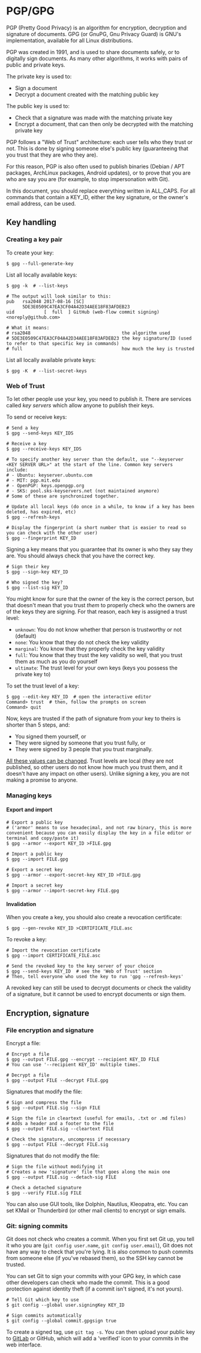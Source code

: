 # PGP/GPG

PGP (Pretty Good Privacy) is an algorithm for encryption, decryption and signature of documents. GPG (or GnuPG, Gnu Privacy Guard) is GNU's implementation, available for all Linux distributions.

PGP was created in 1991, and is used to share documents safely, or to digitally sign documents. As many other algorithms, it works with pairs of public and private keys.

The private key is used to:

- Sign a document
- Decrypt a document created with the matching public key

The public key is used to:

- Check that a signature was made with the matching private key
- Encrypt a document, that can then only be decrypted with the matching private key

PGP follows a "Web of Trust" architecture: each user tells who they trust or not. This is done by signing someone else's public key (guaranteeing that you trust that they are who they are).

For this reason, PGP is also often used to publish binaries (Debian / APT packages, ArchLinux packages, Android updates), or to prove that you are who are say you are (for example, to stop impersonation with Git).

In this document, you should replace everything written in ALL_CAPS. For all commands that contain a KEY_ID, either the key signature, or the owner's email address, can be used.

## Key handling

### Creating a key pair

To create your key:

```shell
$ gpg --full-generate-key
```

List all locally available keys:

```shell
$ gpg -k  # --list-keys

# The output will look similar to this:
pub   rsa2048 2017-08-16 [SC]
      5DE3E0509C47EA3CF04A42D34AEE18F83AFDEB23
uid           [  full  ] GitHub (web-flow commit signing) <noreply@github.com>

# What it means:
# rsa2048                                  the algorithm used
# 5DE3E0509C47EA3CF04A42D34AEE18F83AFDEB23 the key signature/ID (used to refer to that specific key in commands)
# full                                     how much the key is trusted
```

List all locally available private keys:

```shell
$ gpg -K  # --list-secret-keys
```

### Web of Trust

To let other people use your key, you need to publish it. There are services called _key servers_ which allow anyone to publish their keys.

To send or receive keys:

```shell
# Send a key
$ gpg --send-keys KEY_IDS

# Receive a key
$ gpg --receive-keys KEY_IDS

# To specify another key server than the default, use "--keyserver <KEY SERVER URL>" at the start of the line. Common key servers include:
# - Ubuntu: keyserver.ubuntu.com
# - MIT: pgp.mit.edu
# - OpenPGP: keys.openpgp.org
# - SKS: pool.sks-keyservers.net (not maintained anymore)
# Some of these are synchronized together.

# Update all local keys (do once in a while, to know if a key has been deleted, has expired, etc)
$ gpg --refresh-keys

# Display the fingerprint (a short number that is easier to read so you can check with the other user)
$ gpg --fingerprint KEY_ID
```

Signing a key means that you guarantee that its owner is who they say they are. You should always check that you have the correct key.

```shell
# Sign their key
$ gpg --sign-key KEY_ID

# Who signed the key?
$ gpg --list-sig KEY_ID
```

You might know for sure that the owner of the key is the correct person, but that doesn't mean that you trust _them_ to properly check who the owners are of the keys they are signing. For that reason, each key is assigned a trust level:

- `unknown`: You do not know whether that person is trustworthy or not (default)
- `none`: You know that they do not check the key validity
- `marginal`: You know that they properly check the key validity
- `full`: You know that they trust the key validity so well, that you trust them as much as you do yourself
- `ultimate`: The trust level for your own keys (keys you possess the private key to)

To set the trust level of a key:

```shell
$ gpg --edit-key KEY_ID  # open the interactive editor
Command> trust  # then, follow the prompts on screen
Command> quit
```

Now, keys are trusted if the path of signature from your key to theirs is shorter than 5 steps, and:

- You signed them yourself, or
- They were signed by someone that you trust fully, or
- They were signed by 3 people that you trust marginally.

[All these values can be changed](https://www.gnupg.org/gph/en/manual/x334.html). Trust levels are local (they are not published, so other users do not know how much you trust them, and it doesn't have any impact on other users). Unlike signing a key, you are not making a promise to anyone.

### Managing keys

#### Export and import

```shell
# Export a public key
# ('armor' means to use hexadecimal, and not raw binary, this is more convenient because you can easily display the key in a file editor or terminal and copy/paste it)
$ gpg --armor --export KEY_ID >FILE.gpg

# Import a public key
$ gpg --import FILE.gpg

# Export a secret key
$ gpg --armor --export-secret-key KEY_ID >FILE.gpg

# Import a secret key
$ gpg --armor --import-secret-key FILE.gpg
```

#### Invalidation

When you create a key, you should also create a revocation certificate:

```shell
$ gpg --gen-revoke KEY_ID >CERTIFICATE_FILE.asc
```

To revoke a key:

```shell
# Import the revocation certificate 
$ gpg --import CERTIFICATE_FILE.asc

# Send the revoked key to the key server of your choice
$ gpg --send-keys KEY_ID  # see the 'Web of Trust' section
# Then, tell everyone who used the key to run 'gpg --refresh-keys'
```

A revoked key can still be used to decrypt documents or check the validity of a signature, but it cannot be used to encrypt documents or sign them.

## Encryption, signature

### File encryption and signature

Encrypt a file:

```shell
# Encrypt a file
$ gpg --output FILE.gpg --encrypt --recipient KEY_ID FILE
# You can use '--recipient KEY_ID' multiple times.

# Decrypt a file
$ gpg --output FILE --decrypt FILE.gpg
```

Signatures that modify the file:

```shell
# Sign and compress the file
$ gpg --output FILE.sig --sign FILE

# Sign the file in cleartext (useful for emails, .txt or .md files)
# Adds a header and a footer to the file
$ gpg --output FILE.sig --cleartext FILE

# Check the signature, uncompress if necessary
$ gpg --output FILE --decrypt FILE.sig
```

Signatures that do not modify the file:

```shell
# Sign the file without modifying it
# Creates a new 'signature' file that goes along the main one
$ gpg --output FILE.sig --detach-sig FILE

# Check a detached signature
$ gpg --verify FILE.sig FILE
```

You can also use GUI tools, like Dolphin, Nautilus, Kleopatra, etc. You can set KMail or Thunderbird (or other mail clients) to encrypt or sign emails.

### Git: signing commits

Git does not check who creates a commit. When you first set Git up, you tell it who you are (`git config user.name`, `git config user.email`), Git does not have any way to check that you're lying. It is also common to push commits from someone else (if you've rebased them), so the SSH key cannot be trusted.

You can set Git to sign your commits with your GPG key, in which case other developers can check who made the commit. This is a good protection against identity theft (if a commit isn't signed, it's not yours).

```shell
# Tell Git which key to use
$ git config --global user.signingKey KEY_ID

# Sign commits automatically
$ git config --global commit.gpgsign true
```

To create a signed tag, use `git tag -s`. You can then upload your public key to [GitLab](https://gitlab.com/-/profile/gpg_keys) or GitHub, which will add a 'verified' icon to your commits in the web interface.
